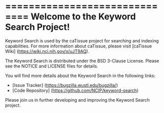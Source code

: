 ==============================
Welcome to the Keyword Search Project!
=====================================

Keyword Search is used by the caTissue project for searching and indexing capabilities. For more information about caTissue, 
please visit [caTissue Wiki] (https://wiki.nci.nih.gov/x/uJT9AQ). 


The Keyword Search is distributed under the BSD 3-Clause License.
Please see the NOTICE and LICENSE files for details.

You will find more details about the Keyword Search in the following links:
 * [Issue Tracker] (https://bugzilla.wustl.edu/bugzilla/)
 * [Code Repository] (https://github.com/NCIP/keyword-search)

Please join us in further developing and improving the Keyword Search project.
